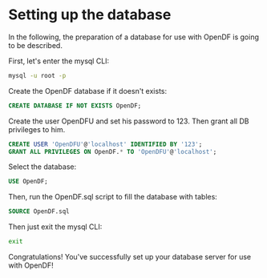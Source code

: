 # Setting up the database
In the following, the preparation of a database for use with OpenDF
is going to be described.


First, let's enter the mysql CLI:
```bash
mysql -u root -p
```

Create the OpenDF database if it doesn't exists:
```sql
CREATE DATABASE IF NOT EXISTS OpenDF;
```

Create the user OpenDFU and set his password to 123.
Then grant all DB privileges to him.
```sql
CREATE USER 'OpenDFU'@'localhost' IDENTIFIED BY '123';
GRANT ALL PRIVILEGES ON OpenDF.* TO 'OpenDFU'@'localhost';
```

Select the database:
```sql
USE OpenDF;
```

Then, run the OpenDF.sql script to fill the database with tables:
```sql
SOURCE OpenDF.sql
```

Then just exit the mysql CLI:
```bash
exit
```

Congratulations! You've successfully set up your database server for
use with OpenDF!
